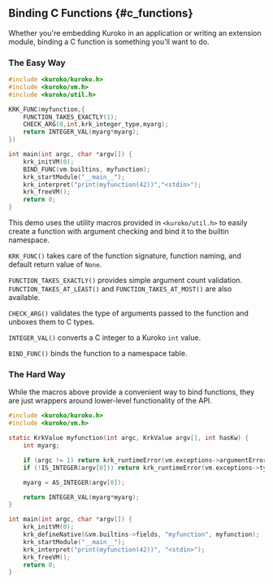 ## Binding C Functions {#c_functions}

Whether you're embedding Kuroko in an application or writing an extension module, binding a C function is something you'll want to do.

### The Easy Way

```c
#include <kuroko/kuroko.h>
#include <kuroko/vm.h>
#include <kuroko/util.h>

KRK_FUNC(myfunction,{
    FUNCTION_TAKES_EXACTLY(1);
    CHECK_ARG(0,int,krk_integer_type,myarg);
    return INTEGER_VAL(myarg*myarg);
})

int main(int argc, char *argv[]) {
    krk_initVM(0);
    BIND_FUNC(vm.builtins, myfunction);
    krk_startModule("__main__");
    krk_interpret("print(myfunction(42))","<stdin>");
    krk_freeVM();
    return 0;
}
```

This demo uses the utility macros provided in `<kuroko/util.h>` to easily create a function with argument checking and bind it to the builtin namespace.

`KRK_FUNC()` takes care of the function signature, function naming, and default return value of `None`.

`FUNCTION_TAKES_EXACTLY()` provides simple argument count validation. `FUNCTION_TAKES_AT_LEAST()` and `FUNCTION_TAKES_AT_MOST()` are also available.

`CHECK_ARG()` validates the type of arguments passed to the function and unboxes them to C types.

`INTEGER_VAL()` converts a C integer to a Kuroko `int` value.

`BIND_FUNC()` binds the function to a namespace table.

### The Hard Way

While the macros above provide a convenient way to bind functions, they are just wrappers around lower-level functionality of the API.

```c
#include <kuroko/kuroko.h>
#include <kuroko/vm.h>

static KrkValue myfunction(int argc, KrkValue argv[], int hasKw) {
    int myarg;

    if (argc != 1) return krk_runtimeError(vm.exceptions->argumentError, "myfunction() expects exactly 1 argument, %d given", argc);
    if (!IS_INTEGER(argv[0])) return krk_runtimeError(vm.exceptions->typeError, "expected int, not '%s'", krk_typeName(argv[0]));

    myarg = AS_INTEGER(argv[0]);

    return INTEGER_VAL(myarg*myarg);
}

int main(int argc, char *argv[]) {
    krk_initVM(0);
    krk_defineNative(&vm.builtins->fields, "myfunction", myfunction);
    krk_startModule("__main__");
    krk_interpret("print(myfunction(42))", "<stdin>");
    krk_freeVM();
    return 0;
}
```
